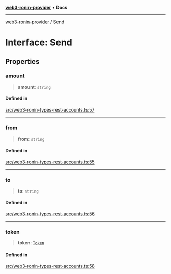 [**web3-ronin-provider**](../README.md) • **Docs**

***

[web3-ronin-provider](../globals.md) / Send

# Interface: Send

## Properties

### amount

> **amount**: `string`

#### Defined in

[src/web3-ronin-types-rest-accounts.ts:57](https://github.com/chuacw/web3-ronin-provider/blob/a0101c455e71e221c1f508afff12749e77bf1fd8/src/web3-ronin-types-rest-accounts.ts#L57)

***

### from

> **from**: `string`

#### Defined in

[src/web3-ronin-types-rest-accounts.ts:55](https://github.com/chuacw/web3-ronin-provider/blob/a0101c455e71e221c1f508afff12749e77bf1fd8/src/web3-ronin-types-rest-accounts.ts#L55)

***

### to

> **to**: `string`

#### Defined in

[src/web3-ronin-types-rest-accounts.ts:56](https://github.com/chuacw/web3-ronin-provider/blob/a0101c455e71e221c1f508afff12749e77bf1fd8/src/web3-ronin-types-rest-accounts.ts#L56)

***

### token

> **token**: [`Token`](Token.md)

#### Defined in

[src/web3-ronin-types-rest-accounts.ts:58](https://github.com/chuacw/web3-ronin-provider/blob/a0101c455e71e221c1f508afff12749e77bf1fd8/src/web3-ronin-types-rest-accounts.ts#L58)
